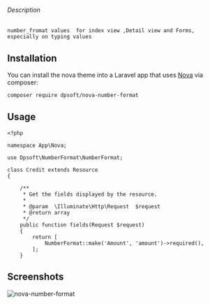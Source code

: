 ###### Description


`number_fromat values  for index view ,Detail view and Forms, especially on typing values`

## Installation

You can install the nova theme into a Laravel app that uses [Nova](https://nova.laravel.com) via composer:

```bash
composer require dpsoft/nova-number-format
```


## Usage
~~~~
<?php

namespace App\Nova;

use Dpsoft\NumberFormat\NumberFormat;

class Credit extends Resource
{

    /**
     * Get the fields displayed by the resource.
     *
     * @param  \Illuminate\Http\Request  $request
     * @return array
     */
    public function fields(Request $request)
    {
        return [
            NumberFormat::make('Amount', 'amount')->required(),
        ];
    }
~~~~

## Screenshots


![nova-number-format](https://mygitlab.ir/dpsoft/nova-number-format/-/blob/master/number_fromat.gif) 
